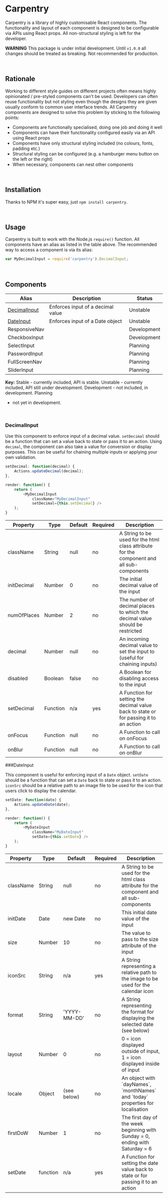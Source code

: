 # Carpentry

Carpentry is a library of highly customisable React components. The functionality
and layout of each component is designed to be configurable via APIs using React
props. All non-structural styling is left for the developer.

**WARNING** This package is under initial development. Until `v1.0.0` all changes
should be treated as breaking. Not recommended for production.

<br>

## Rationale

Working to different style guides on different projects often means highly
opinionated / pre-styled components can't be used. Developers can often reuse
functionality but not styling even though the designs they are given usually
conform to common user interface trends. All Carpentry components are designed to
solve this problem by sticking to the following points:

+ Components are functionally specialised, doing one job and doing it well
+ Components can have their functionality configured easily via an API using React
	props
+ Components have only structural styling included (no colours, fonts, padding etc.)
+ Structural styling can be configured (e.g. a hamburger menu button on the left
	or the right)
+ When necessary, components can nest other components

<br>

## Installation

Thanks to NPM it's super easy, just `npm install carpentry`.

<br>

## Usage

Carpentry is built to work with the Node.js `require()` function. All components
have an alias as listed in the table above. The recommended way to access a
component is via its alias:

``` javascript
var MyDecimalInput = require('carpentry').DecimalInput;
```

<br>

## Components

<table>
	<thead>
		<tr>
			<th>Alias</th>
			<th width="100%">Description</th>
			<th>Status</th>
		</tr>
	</thead>
	<tbody>
		<tr>
			<td><a href="#decimalinput">DecimalInput</a></td>
			<td>Enforces input of a decimal value</td>
			<td>Unstable</td>
		</tr>
		<tr>
			<td><a href="#dateinput">DateInput</a></td>
			<td>Enforces input of a Date object</td>
			<td>Unstable</td>
		</tr>
		<tr>
			<td>ResponsiveNav</td>
			<td></td>
			<td>Development</td>
		</tr>
		<tr>
			<td>CheckboxInput</td>
			<td></td>
			<td>Development</td>
		</tr>
		<tr>
			<td>SelectInput</td>
			<td></td>
			<td>Planning</td>
		</tr>
		<tr>
			<td>PasswordInput</td>
			<td></td>
			<td>Planning</td>
		</tr>
		<tr>
			<td>FullScreenNav</td>
			<td></td>
			<td>Planning</td>
		</tr>
		<tr>
			<td>SliderInput</td>
			<td></td>
			<td>Planning</td>
		</tr>
	</tbody>
</table>

**Key:** Stable - currently included, API is stable. Unstable - currently included,
API still under development. Development - not included, in development. Planning
- not yet in development.

<br>

### DecimalInput

Use this component to enforce input of a decimal value. `setDecimal` should be a
function that can set a value back to state or pass it to an action. Using `decimal`,
the component can also take a value for conversion or display purposes. This can
be useful for chaining multiple inputs or applying your own validation.

``` javascript
setDecimal: function(decimal) {
	Actions.updateDecimal(decimal);
},

render: function() {
	return (
		<MyDecimalInput
			className="MyDecimalInput"
			setDecimal={this.setDecimal} />
	);
}
```

<table>
	<thead>
		<tr>
			<th>Property</th>
			<th>Type</th>
			<th>Default</th>
			<th>Required</th>
			<th>Description</th>
		</tr>
	</thead>
	<tbody>
		<tr>
			<td>className</td>
			<td>String</td>
			<td>null</td>
			<td>no</td>
			<td>A String to be used for the html class attribute for the component
				and all sub-components</td>
		</tr>
		<tr>
			<td>initDecimal</td>
			<td>Number</td>
			<td>0</td>
			<td>no</td>
			<td>The initial decimal value of the input</td>
		</tr>
		<tr>
			<td>numOfPlaces</td>
			<td>Number</td>
			<td>2</td>
			<td>no</td>
			<td>The number of decimal places to which the decimal value should be
				restricted</td>
		</tr>
		<tr>
			<td>decimal</td>
			<td>Number</td>
			<td>null</td>
			<td>no</td>
			<td>An incoming decimal value to set the input to (useful for chaining
				inputs)</td>
		</tr>
		<tr>
			<td>disabled</td>
			<td>Boolean</td>
			<td>false</td>
			<td>no</td>
			<td>A Boolean for disabling access to the input</td>
		</tr>
		<tr>
			<td>setDecimal</td>
			<td>Function</td>
			<td>n/a</td>
			<td>yes</td>
			<td>A Function for setting the decimal value back to state or for
				passing it to an action</td>
		</tr>
		<tr>
			<td>onFocus</td>
			<td>Function</td>
			<td>null</td>
			<td>no</td>
			<td>A Function to call on onFocus</td>
		</tr>
		<tr>
			<td>onBlur</td>
			<td>Function</td>
			<td>null</td>
			<td>no</td>
			<td>A Function to call on onBlur</td>
		</tr>
	</tbody>
</table>

###DateInput

This component is useful for enforcing input of a `Date` object. `setDate` should
be a function that can set a `Date` back to state or pass it to an action. `iconSrc`
should be a relative path to an image file to be used for the icon that users
click to display the calendar.

``` javascript
setDate: function(date) {
	Actions.updateDate(date);
},

render: function() {
	return (
		<MyDateInput
			className="MyDateInput"
			setDate={this.setDate} />
	);
}
```

<table>
	<thead>
		<tr>
			<th>Property</th>
			<th>Type</th>
			<th>Default</th>
			<th>Required</th>
			<th>Description</th>
		</tr>
	</thead>
	<tbody>
		<tr>
			<td>className</td>
			<td>String</td>
			<td>null</td>
			<td>no</td>
			<td>A String to be used for the html class attribute for the component
				and all sub-components</td>
		</tr>
		<tr>
			<td>initDate</td>
			<td>Date</td>
			<td>new Date</td>
			<td>no</td>
			<td>This initial date value of the input</td>
		</tr>
		<tr>
			<td>size</td>
			<td>Number</td>
			<td>10</td>
			<td>no</td>
			<td>The value to pass to the size attribute of the input</td>
		</tr>
		<tr>
			<td>iconSrc</td>
			<td>String</td>
			<td>n/a</td>
			<td>yes</td>
			<td>A String representing a relative path to the image to be used for
				the calendar icon</td>
		</tr>
		<tr>
			<td>format</td>
			<td>String</td>
			<td width="20%">'YYYY-MM-DD'</td>
			<td>no</td>
			<td>A String representing the format for displaying the selected date
				(see below)</td>
		</tr>
		<tr>
			<td>layout</td>
			<td>Number</td>
			<td>0</td>
			<td>no</td>
			<td>0 = icon displayed outside of input, 1 = icon displayed inside of
				input</td>
		</tr>
		<tr>
			<td>locale</td>
			<td>Object</td>
			<td>(see below)</td>
			<td>no</td>
			<td>An object with `dayNames`, `monthNames` and `today` properties
				for localisation</td>
		</tr>
		<tr>
			<td>firstDoW</td>
			<td>Number</td>
			<td>1</td>
			<td>no</td>
			<td>The first day of the week beginning with Sunday = 0, ending with
				Saturday = 6</td>
		</tr>
		<tr>
			<td>setDate</td>
			<td>function</td>
			<td>n/a</td>
			<td>yes</td>
			<td>A Function for setting the date value back to state or for passing
				it to an action</td>
		</tr>
	</tbody>
</table>
